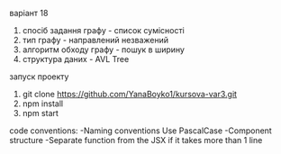 варіант 18
1) спосіб задання графу - cписок сумісності
2) тип графу - направлений незважений
3) алгоритм обходу графу - пошук в ширину
4) структура даних - AVL Tree

запуск проекту

1) git clone https://github.com/YanaBoyko1/kursova-var3.git
2) npm install
3) npm start


code conventions:
-Naming conventions Use PascalCase
-Component structure
-Separate function from the JSX if it takes more than 1 line
